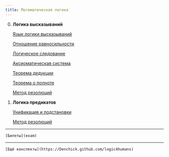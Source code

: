 ```yaml
---
title: Математическая логика
---
```


0. **Логика высказываний**

     [Язык логики высказываний](0/lang)

     [Отношение равносильности](0\equiv)

     [Логическое следование](0\result)

     [Аксиоматическая система](0\system)

     [Теорема дедукции](0\deduction)

     [Теорема о полноте](0\full)

     [Метод резолюций](0\resolution)

1. **Логика предикатов**

   [Унификация и подстановки](1\unification)

   [Метод резолюций](1/resolution)

------

	[Билеты](exam)

-----

	[Ещё конспекты](https://Denchick.github.com/logic4humans)

